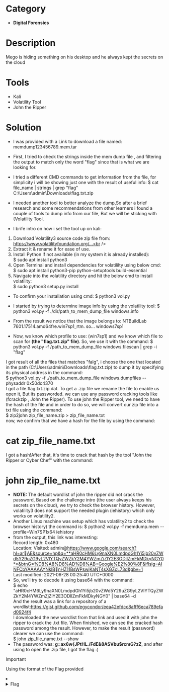 # Category
- **Digital Forensics**

# Description
Mego is hiding something on his desktop and he always kept the secrets on the cloud<br />

# Tools
- Kali
- Volatility Tool
- John the Ripper

# Solution
- I was provided with a Link to download a file named: memdump123456789.mem.tar
- First, I tried to check the strings inside the mem dump file , and filtering the output to match only the word "flag" since that is what we are looking for.
- I tried a different CMD commands to get information from the file, for simplicity i will be showing just one with the result of useful info:
$ cat file_name | strings | grep "flag"<br />
C:\Users\admin\Downloads\flag.txt.zip<br />

- I needed another tool to better analyze the dump,So after a brief research and some recommendations from other learners i found a couple of tools to dump info from our file, But we will be sticking with (Volatility Tool.
- I brife intro on how i set the tool up on kali:
1. Download Volatility3 source code zip file from: https://www.volatilityfoundation.org/...<br />
2. Extract it & rename it for ease of use.<br />
3. Install Python if not available (in my system it is already installed): <br />
$ sudo apt install python3<br />
4. Open Terminal and install dependencies for volatililty using below cmd:<br />
$ sudo apt install python3-pip python-setuptools build-essential<br />
5. Navigate into the volatility directory and hit the below cmd to install volatility:<br />
$ sudo python3 setup.py install<br />
- To confirm your installation using cmd:
$ python3 vol.py<br />
- I started by trying to determine image info by using the volatility tool:
$ python3 vol.py -f ./dir/path_to_mem_dump_file windows.info<br />

-  From the result we notice that the image belongs to: NTBuildLab 7601.17514.amd64fre.win7sp1_rtm.      so... windows7sp1
- Now, we know which profile to use: (win7sp1) and we know which file to scan for **(the "flag.txt.zip" file)**. So, we use it with the command:
$ python3 vol.py -f /path_to_mem_dump_file windows.filescan | grep -i "flag"<br />

I got result of all the files that matches "falg", i choose the one that located in the path (C:\Users\admin\Downloads\flag.txt.zip) to dump it by specifying its physical address in the command:<br />
$ python3 vol.py -f ./path_to_mem_dump_file windows.dumpfiles --physaddr 0x50dc4370<br />
I got a file.flag.txt.zip.dat. To get a .zip file we rename the file to enable us open it, But its passworded. we can use any password cracking tools like (fcrackzip , John the Ripper). To use john the Ripper tool, we need to have the hash of the file and in order to do so, we will convert our zip file into a txt file using the command:<br />
$ zip2john zip_file_name.zip > zip_file_name.txt <br />
now, we confirm that we have a hash for the file by using the command:<br />
# cat zip_file_name.txt<br />
I got a hash!After that, it's time to crack that hash by the tool "John the Ripper or Cyber Chef" with the command:<br />
# john zip_file_name.txt <br />

- **NOTE:** The default wordlist of john the ripper did not crack the password, Based on the challenge intro (the user always keeps his secrets on the cloud), we try to check the browser history. However, volatility3 does not support the needed plugin (iehistory) which only works on volatility2.
- Another Linux machine was setup which has volatility2 to check the browser history) the command is:
$ python2 vol.py -f memdump.mem --profile=Win7SP1x64 iehistory<br />
- from the output, this link was interesting:<br />
Record length: 0x480<br />
Location: Visited: admin@https://www.google.com/search?hl=arAE&source=hp&q=**aHR0cHM6Ly9naXN0LmdpdGh1Yi5jb20vZWd5Y29uZG9yL2VlYTQyZWZkY2M4YWZmZjZlY2E3ODllZmFkMDkyNGY0**&btnG=%D8%A8%D8%AD%D8%AB+Google%E2%80%8F&iflsig=AINFCbYAAAAAYNklBnHZ11BsWPswjKaNT4sXGZcL73d&gbv=1<br />
Last modified: 2021-06-28 00:25:40 UTC+0000<br />
- So, we’ll try to decode it using base64 with the command:<br />
$ echo "aHR0cHM6Ly9naXN0LmdpdGh1Yi5jb20vZWd5Y29uZG9yL2VlYTQyZWZkY2M4YWZmZjZlY2E3ODllZmFkMDkyNGY0" | base64 -d <br />
And the result was a link for a repository of a wordlist:https://gist.github.com/egycondor/eea42efdcc8afff6eca789efad0924f4<br />
I downloaded the new wordlist from that link and used it with john the ripper to crack the .txt file. When finished, we can see the cracked hash password among the result. However, to make the result (password) clearer we can use the command:<br />
$ john zip_file_name.txt --show<br />
- The password was: **g=ax6w{JPtHL./FdE&8ASVbu$rcmG?zZ**, and after using to open the .zip file, I got the flag :)
> [!IMPORTANT]
> Using the format of the Flag provided

<li>
	<details>
		<summary>Flag</summary>
flag{FF571983C5693A57024858E6529A7408D16791846918}</details>
</li>
